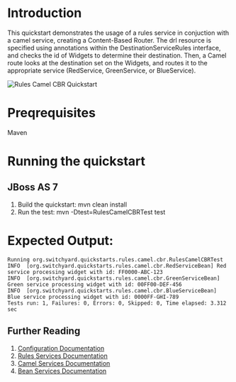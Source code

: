 Introduction
============
This quickstart demonstrates the usage of a rules service in conjuction with a camel service, creating a Content-Based Router.
The drl resource is specified using annotations within the DestinationServiceRules interface, and checks the id of Widgets to determine their destination.
Then, a Camel route looks at the destination set on the Widgets, and routes it to the appropriate service (RedService, GreenService, or BlueService).

![Rules Camel CBR Quickstart](https://github.com/jboss-switchyard/quickstarts/raw/master/rules-camel-cbr/rules-camel-cbr.jpg)


Preqrequisites 
==============
Maven

Running the quickstart
======================

JBoss AS 7
----------
1. Build the quickstart:
    mvn clean install
2. Run the test:
    mvn -Dtest=RulesCamelCBRTest test

Expected Output:
================
```
Running org.switchyard.quickstarts.rules.camel.cbr.RulesCamelCBRTest
INFO  [org.switchyard.quickstarts.rules.camel.cbr.RedServiceBean] Red service processing widget with id: FF0000-ABC-123
INFO  [org.switchyard.quickstarts.rules.camel.cbr.GreenServiceBean] Green service processing widget with id: 00FF00-DEF-456
INFO  [org.switchyard.quickstarts.rules.camel.cbr.BlueServiceBean] Blue service processing widget with id: 0000FF-GHI-789
Tests run: 1, Failures: 0, Errors: 0, Skipped: 0, Time elapsed: 3.312 sec
```

## Further Reading

1. [Configuration Documentation](https://docs.jboss.org/author/display/SWITCHYARD/Configuration)
2. [Rules Services Documentation](https://docs.jboss.org/author/display/SWITCHYARD/Rules+Services)
3. [Camel Services Documentation](https://docs.jboss.org/author/display/SWITCHYARD/Camel+Services)
4. [Bean Services Documentation](https://docs.jboss.org/author/display/SWITCHYARD/Bean+Services)

